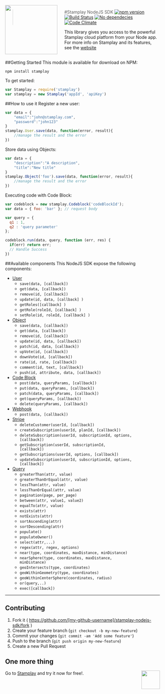 <img src="https://editor.stamplay.com/img/logo-robot-no-neck.png" align="left" width="170px" height="160px"/>
<img align="left" width="0" height="160px" hspace="10"/>

> #Stamplay NodeJS SDK
[![npm version](https://badge.fury.io/js/stamplay.svg)](https://badge.fury.io/js/stamplay)
[![Build Status](https://travis-ci.org/Stamplay/stamplay-nodejs-sdk.svg?branch=master)](https://travis-ci.org/Stamplay/stamplay-nodejs-sdk)
[![No dependecies](http://img.shields.io/badge/dependecies-0-blue.svg)](https://stamplay.com)
[![Code Climate](https://codeclimate.com/github/Stamplay/stamplay-nodejs-sdk/badges/gpa.svg)](https://codeclimate.com/github/Stamplay/stamplay-nodejs-sdk)

This library  gives you access to the powerful Stamplay cloud platform from your Node app. For more info on Stamplay and its features, see the <a href="https://stamplay.com">website</a>
<br>
<br>

##Getting Started
This module is available for download on NPM:

```
npm install stamplay
```

To get started:
```javascript
var Stamplay = require('stamplay')
var stamplay = new Stamplay('appId', 'apiKey')
```

##How to use it
Register a new user:
```javascript
var data = {
	"email":"john@stamplay.com",
	"password":"john123"
}
stamplay.User.save(data, function(error, result){
	//manage the result and the error
})
```
Store data using Objects:
```javascript
var data = {
	"description":"A description",
	"title":"New title"
}
stamplay.Object('foo').save(data, function(error, result){
	//manage the result and the error
})
```

Executing code with Code Block:
```javascript
var codeblock = new stamplay.Codeblock('codeBlockId');
var data = { foo: 'bar' }; // request body

var query = {
  q1 : 1,
  q2 : 'query parameter'
};

codeblock.run(data, query, function (err, res) {
  if(err) return err;
  // Handle Success
})
```

##Available components
This NodeJS SDK expose the following components:

* [User](https://stamplay.com/docs/nodejs-sdk/reference#api-ref-user)
	* <code>save(data, [callback])</code>
  * <code>get(data, [callback])</code>
  * <code>remove(id, [callback])</code>
  * <code>update(id, data, [callback] )</code>
  * <code>getRoles([callback] )</code>
  * <code>getRole(roleId, [callback] )</code>
  * <code>setRole(id, roleId, [callback] )</code>
* [Object](https://stamplay.com/docs/nodejs-sdk/reference#api-ref-code-objects)
	* <code>save(data, [callback])</code>
	* <code>get(data, [callback])</code>
	* <code>remove(id, [callback])</code>
	* <code>update(id, data, [callback])</code>
	* <code>patch(id, data, [callback])</code>
	* <code>upVote(id, [callback])</code>
	* <code>downVote(id, [callback])</code>
	* <code>rate(id, rate, [callback])</code>
	* <code>comment(id, text, [callback])</code>
	* <code>push(id, attribute, data, [callback])</code>
* [Code Block](https://stamplay.com/docs/nodejs-sdk/reference#api-ref-code-block)
	* <code>post(data, queryParams, [callback])</code>
	* <code>put(data, queryParams, [callback])</code>
	* <code>patch(data, queryParams, [callback])</code>
	* <code>get(queryParams, [callback])</code>
	* <code>delete(queryParams, [callback])</code>
* [Webhook](https://stamplay.com/docs/nodejs-sdk/reference#api-ref-webhook)
	* <code>post(data, [callback])</code>
* [Stripe](https://stamplay.com/docs/nodejs-sdk/reference#api-ref-stripe)
	* <code>deleteCustomer(userId, [callback])</code>
	* <code>createSubscription(userId, planId, [callback])</code>
	* <code>deleteSubscription(userId, subscriptionId, options, [callback])</code>
	* <code>getSubscription(userId, subscriptionId, [callback])</code>
	* <code>getSubscriptions(userId, options, [callback])</code>
	* <code>updateSubscription(userId, subscriptionId, options, [callback])</code>
* [Query](https://stamplay.com/docs/nodejs-sdk/reference#api-ref-query)
	* <code>greaterThan(attr, value)</code>
	* <code>greaterThanOrEqual(attr, value)</code>
	* <code>lessThan(attr, value)</code>
	* <code>lessThanOrEqual(attr, value)</code>
	* <code>pagination(page, per_page)</code>
	* <code>between(attr, value1, value2)</code>
	* <code>equalTo(attr, value)</code>
	* <code>exists(attr)</code>
	* <code>notExists(attr)</code>
	* <code>sortAscending(attr)</code>
	* <code>sortDescending(attr)</code>
	* <code>populate()</code>
	* <code>populateOwner()</code>
	* <code>select(attr,...)</code>
	* <code>regex(attr, regex, options)</code>
	* <code>near(type, coordinates, maxDistance, minDistance)</code>
	* <code>nearSphere(type, coordinates, maxDistance, minDistance)</code>
	* <code>geoIntersects(type, coordinates)</code>
	* <code>geoWithinGeometry(type, coordinates)</code>
	* <code>geoWithinCenterSphere(coordinates, radius)</code>
	* <code>or(query,..)</code>
	* <code>exec([callback])</code>

-------------------------------------------------------


## Contributing

1. Fork it ( https://github.com/[my-github-username]/stamplay-nodejs-sdk/fork )
2. Create your feature branch (`git checkout -b my-new-feature`)
3. Commit your changes (`git commit -am 'Add some feature'`)
4. Push to the branch (`git push origin my-new-feature`)
5. Create a new Pull Request

## One more thing
Go to [Stamplay](https://editor.stamplay.com/login) and try it now for free!.
<img align="right" src="https://editor.stamplay.com/img/logo-robot-no-neck.png" height=60>
